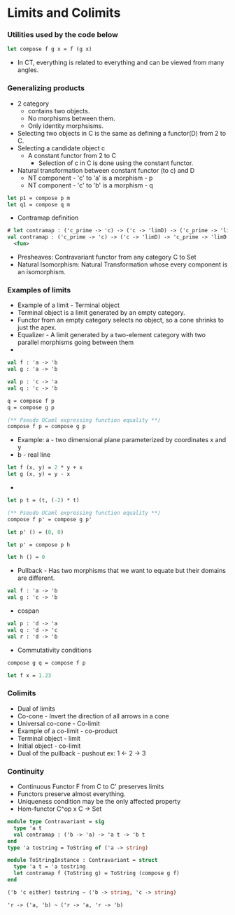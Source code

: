 # Limits and Colimits
### Utilities used by the code below
```ocaml
let compose f g x = f (g x)
```
- In CT, everything is related to everything and can be viewed from many angles.
### Generalizing products
- 2 category
  - contains two objects.
  - No morphisms between them.
  - Only identity morphsisms.
- Selecting two objects in C is the same as defining a functor(D) from 2 to C.
- Selecting a candidate object c
  - A constant functor from 2 to C
    - Selection of c in C is done using the constant functor.
- Natural transformation between constant functor (to c) and D
  - NT component - 'c' to 'a' is a morphism - p
  - NT component - 'c' to 'b' is a morphism - q
```OCaml
let p1 = compose p m
let q1 = compose q m
```
- Contramap definition
```ocaml
# let contramap : ('c_prime -> 'c) -> ('c -> 'limD) -> ('c_prime -> 'limD) = fun f u -> compose u f
val contramap : ('c_prime -> 'c) -> ('c -> 'limD) -> 'c_prime -> 'limD =
  <fun>
```
- Presheaves: Contravariant functor from any category C to Set
- Natural Isomorphism: Natural Transformation whose every component is an isomorphism.
### Examples of limits
- Example of a limit - Terminal object
- Terminal object is a limit generated by an empty category.
- Functor from an empty category selects no object, so a cone shrinks to just the apex.
- Equalizer - A limit generated by a two-element category with two parallel morphisms going between them
- 
```OCaml
val f : 'a -> 'b
val g : 'a -> 'b
```
```OCaml
val p : 'c -> 'a
val q : 'c -> 'b
```
```OCaml
q = compose f p
q = compose g p
```
```OCaml
(** Pseudo OCaml expressing function equality **)
compose f p = compose g p
```
- Example: a - two dimensional plane parameterized by coordinates x and y
- b - real line
```ocaml
let f (x, y) = 2 * y + x
let g (x, y) = y - x
```
- 
```ocaml
let p t = (t, (-2) * t)
```
```OCaml
(** Pseudo OCaml expressing function equality **)
compose f p' = compose g p'
```
```ocaml
let p' () = (0, 0)
```
```OCaml
let p' = compose p h
```
```ocaml
let h () = 0
```
- Pullback - Has two morphisms that we want to equate but their domains are different.
```OCaml
val f : 'a -> 'b
val g : 'c -> 'b
```
- cospan
```OCaml
val p : 'd -> 'a
val q : 'd -> 'c
val r : 'd -> 'b
```
- Commutativity conditions
```OCaml
compose g q = compose f p
```
```ocaml
let f x = 1.23
```
### Colimits
- Dual of limits
- Co-cone - Invert the direction of all arrows in a cone
- Universal co-cone - Co-limit
- Example of a co-limit - co-product
- Terminal object - limit
- Initial object - co-limit
- Dual of the pullback - pushout ex: 1 <- 2 -> 3
### Continuity
- Continuous Functor F from C to C' preserves limits
- Functors preserve almost everything.
- Uniqueness condition may be the only affected property
- Hom-functor C^op x C -> Set
```ocaml
module type Contravariant = sig
  type 'a t
  val contramap : ('b -> 'a) -> 'a t -> 'b t
end
type 'a tostring = ToString of ('a -> string)

module ToStringInstance : Contravariant = struct
  type 'a t = 'a tostring
  let contramap f (ToString g) = ToString (compose g f)
end
```
```OCaml
('b 'c either) tostring ~ ('b -> string, 'c -> string)
```
```OCaml
'r -> ('a, 'b) ~ ('r -> 'a, 'r -> 'b)
```

